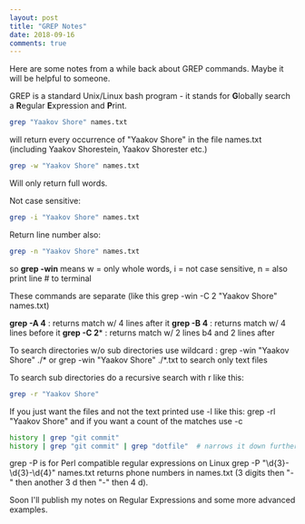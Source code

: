 ```yaml
---
layout: post
title: "GREP Notes"
date: 2018-09-16
comments: true
---
```


Here are some notes from a while back about GREP commands. Maybe it will be helpful to someone.

GREP is a standard Unix/Linux bash program - it stands for **G**lobally search a **R**egular **E**xpression and **P**rint.

```bash
grep "Yaakov Shore" names.txt
```

will return every occurrence of "Yaakov Shore" in the file names.txt (including Yaakov Shorestein, Yaakov Shorester etc.)

```bash
grep -w "Yaakov Shore" names.txt
```

Will only return full words.

Not case sensitive:

```bash
grep -i "Yaakov Shore" names.txt
```

Return line number also:

```bash
grep -n "Yaakov Shore" names.txt
```

so  **grep -win** means w = only whole words, i = not case sensitive, n = also print line # to terminal

These commands are separate (like this grep -win -C 2 "Yaakov Shore" names.txt)

**grep -A 4** : returns match w/ 4 lines after it
**grep -B 4** : returns match w/ 4 lines before it
**grep -C 2*** : returns match w/ 2 lines b4 and 2 lines after


To search directories w/o sub directories use wildcard :  grep -win "Yaakov Shore" ./*  or  grep -win "Yaakov Shore" ./*.txt  to search only text files

To search sub directories do a recursive search with r like this:

```bash
grep -r "Yaakov Shore"
```

If you just want the files and not the text printed use -l like this:  grep -rl "Yaakov Shore" and if you want a count of the matches use -c

```bash
history | grep "git commit" 
history | grep "git commit" | grep "dotfile"  # narrows it down further
```


grep -P is for Perl compatible regular expressions on Linux
grep -P "\d{3}-\d{3}-\d{4}" names.txt returns phone numbers in names.txt (3 digits then "-" then another 3 d then "-" then 4 d).

Soon I'll publish my notes on Regular Expressions and some more advanced examples.